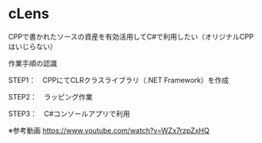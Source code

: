 # cLens
CPPで書かれたソースの資産を有効活用してC#で利用したい（オリジナルCPPはいじらない）

作業手順の認識

STEP1：　CPPにてCLRクラスライブラリ（.NET Framework）を作成

STEP2：　ラッピング作業

STEP3：　C#コンソールアプリで利用


※参考動画
https://www.youtube.com/watch?v=WZx7rzpZxHQ
